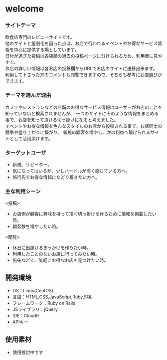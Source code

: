 # welcome

### サイトテーマ
飲食店専門のレビューサイトです。<br>
他のサイトと差別化を図った点は、お店で行われるイベントやお得なサービス情報を中心に提供する場としています。<br>
日付が過ぎた投稿は各店舗の過去の投稿ページに分けられるため、利用者に見やすく、<br>
お店の詳しい情報は各お店の投稿欄からURLでお店のサイトに遷移出来ます。<br>
利用して下さった方のコメントも閲覧できますので、そちらも参考にお店選びができます。

### テーマを選んだ理由
カフェやレストランなどの店舗のお得なサービス情報はユーザーがお店のことを知っていないと検索されませんが、
一つのサイトにそのような情報をまとめる事で、お店を知って頂ける切っ掛けになると考えました。<br>
イベントやお得な情報を色んなスタイルのお店から投稿される事で、お店同士の競争や盛り上がりに繋がり、
新規の顧客を増やし、次の利益へ繋げられるサイトとして活用頂けます。<br>

### ターゲットユーザ
- 新規、リピーター。
- 気になってはいるが、少しハードルが高く感じている方へ。
- 旅行先でお得な情報にたどり着きたい方へ。

### 主な利用シーン
<投稿>
- お店側が顧客に興味を持って頂く切っ掛けを作るために情報を掲載したい時。
- 顧客数を増やしたい時。

<閲覧>
- 休日に出掛けるきっかけを作りたい時。
- 利用したことのないお店に行ってみたい時。
- 旅先などで、気軽にお得なお店を見つけたい時。

## 開発環境
- OS：Linux(CentOS)
- 言語：HTML,CSS,JavaScript,Ruby,SQL
- フレームワーク：Ruby on Rails
- JSライブラリ：jQuery
- IDE：Cloud9
- APIキー

## 使用素材
- 使用検討中です